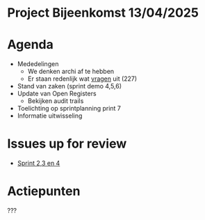 # Project Bijeenkomst 13/04/2025

# Agenda
- Mededelingen
    - We denken archi af te hebben
    - Er staan redenlijk wat [vragen](https://github.com/VNG-Realisatie/Softwarecatalogus/issues?q=state%3Aopen%20label%3A%22question%22) uit (227)
- Stand van zaken (sprint demo 4,5,6)
- Update van Open Registers
    - Bekijken audit trails
- Toelichting op sprintplanning print 7
- Informatie uitwisseling

# Issues up for review
- [Sprint 2,3 en 4](https://github.com/orgs/VNG-Realisatie/projects/17/views/3?filterQuery=status%3AReview+assignee%3Amarkbacker%2CMakkmetp) 

# Actiepunten

???